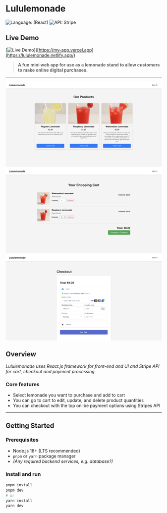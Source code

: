 # Lululemonade

![Language: (React)](https://img.shields.io/badge/react-lightgrey)
![API: Stripe](https://img.shields.io/badge/stripe-purple)

## Live Demo

[![Live Demo](https://img.shields.io/badge/Live-Demo-brightgreen?style=for-the-badge)]([https://my-app.vercel.app](https://lululemonade.netlify.app/)

> **A fun mini web app for use as a lemonade stand to allow customers to make online digital purchases.**  

---

![Lululemonade app product page](./public/shop.jpg "Lululemonade main UI")
![Lululemonade app cart page](./public/cart.jpg "Lululemonade cart page")
![Lululemonade app checkout page](./public/checkout.jpg "Lululemonade checkout page")

## Overview

*Lululemonade uses React.js framework for front-end and UI and Stripe API for cart, checkout and payment processing.*

### Core features

- Select lemonade you want to purchase and add to cart
- You can go to cart to edit, update, and delete product quantities
- You can checkout with the top onlibe payment options using Stripes API

---

## Getting Started

### Prerequisites

- Node.js 18+ (LTS recommended)
- `pnpm` or `yarn` package manager
- *(Any required backend services, e.g. database?)*

### Install and run

```sh
pnpm install
pnpm dev
# or
yarn install
yarn dev
